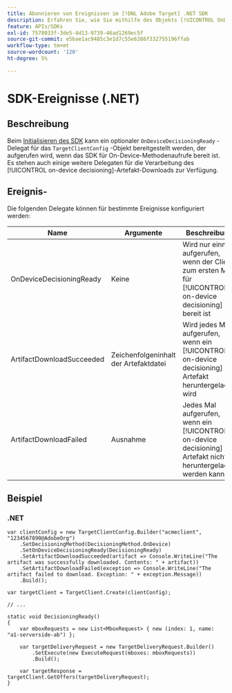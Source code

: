 ```yaml
---
title: Abonnieren von Ereignissen im [!DNL Adobe Target] .NET SDK
description: Erfahren Sie, wie Sie mithilfe des Objekts [!UICONTROL OnDeviceDecisioningHandler] verschiedene Ereignisse abonnieren, die im .NET SDK auftreten.
feature: APIs/SDKs
exl-id: 7578033f-3de5-4d13-9739-46ad1269ec5f
source-git-commit: e5bae1ac9485c3e1d7c55e6386f332755196ffab
workflow-type: tm+mt
source-wordcount: '120'
ht-degree: 5%

---
```


# SDK-Ereignisse (.NET)

## Beschreibung

Beim [ Initialisieren des SDK](initialize-sdk.md) kann ein optionaler `OnDeviceDecisioningReady` -Delegat für das `TargetClientConfig` -Objekt bereitgestellt werden, der aufgerufen wird, wenn das SDK für On-Device-Methodenaufrufe bereit ist. Es stehen auch einige weitere Delegaten für die Verarbeitung des [!UICONTROL on-device decisioning]-Artefakt-Downloads zur Verfügung.

## Ereignis- 

Die folgenden Delegate können für bestimmte Ereignisse konfiguriert werden:

| Name | Argumente | Beschreibung |
| --- | --- | --- |
| OnDeviceDecisioningReady | Keine | Wird nur einmal aufgerufen, wenn der Client zum ersten Mal für [!UICONTROL on-device decisioning] bereit ist |
| ArtifactDownloadSucceeded | Zeichenfolgeninhalt der Artefaktdatei | Wird jedes Mal aufgerufen, wenn ein [!UICONTROL on-device decisioning] -Artefakt heruntergeladen wird |
| ArtifactDownloadFailed | Ausnahme | Jedes Mal aufgerufen, wenn ein [!UICONTROL on-device decisioning] -Artefakt nicht heruntergeladen werden kann |

## Beispiel

### \.NET

```dotnet {line-numbers="true"}
var clientConfig = new TargetClientConfig.Builder("acmeclient", "1234567890@AdobeOrg")
    .SetDecisioningMethod(DecisioningMethod.OnDevice)
    .SetOnDeviceDecisioningReady(DecisioningReady)
    .SetArtifactDownloadSucceeded(artifact => Console.WriteLine("The artifact was successfully downloaded. Contents: " + artifact))
    .SetArtifactDownloadFailed(exception => Console.WriteLine("The artifact failed to download. Exception: " + exception.Message))
    .Build();

var targetClient = TargetClient.Create(clientConfig);

// ...

static void DecisioningReady()
{
    var mboxRequests = new List<MboxRequest> { new (index: 1, name: "a1-serverside-ab") };

    var targetDeliveryRequest = new TargetDeliveryRequest.Builder()
        .SetExecute(new ExecuteRequest(mboxes: mboxRequests))
        .Build();

    var targetResponse = targetClient.GetOffers(targetDeliveryRequest);
}
```
